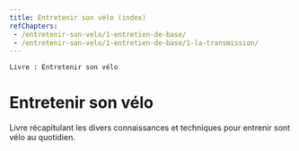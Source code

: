 ```yaml
---
title: Entretenir son vélo (index)
refChapters: 
 - /entretenir-son-velo/1-entretien-de-base/
 - /entretenir-son-velo/1-entretien-de-base/1-la-transmission/
---
```


`Livre : Entretenir son vélo` 

# Entretenir son vélo

Livre récapitulant les divers connaissances et techniques pour entrenir sont vélo au quotidien.
